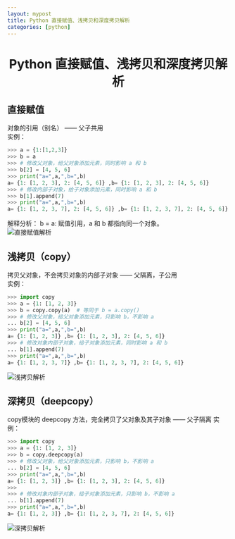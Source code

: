```yaml
---
layout: mypost
title: Python 直接赋值、浅拷贝和深度拷贝解析
categories: [python]
---
```

# <center>Python 直接赋值、浅拷贝和深度拷贝解析</center>
## 直接赋值
对象的引用（别名） —— 父子共用<br/>
实例：
```python
>>> a = {1:[1,2,3]}
>>> b = a
>>> # 修改父对象，给父对象添加元素，同时影响 a 和 b
>>> b[2] = [4, 5, 6]
>>> print("a=",a,",b=",b)
a= {1: [1, 2, 3], 2: [4, 5, 6]} ,b= {1: [1, 2, 3], 2: [4, 5, 6]}
>>> # 修改内部子对象，给子对象添加元素，同时影响 a 和 b
>>> b[1].append(7)
>>> print("a=",a,",b=",b)
a= {1: [1, 2, 3, 7], 2: [4, 5, 6]} ,b= {1: [1, 2, 3, 7], 2: [4, 5, 6]}
```
解释分析：
b = a: 赋值引用，a 和 b 都指向同一个对象。<br/>
![直接赋值解析](pho1.png)

## 浅拷贝（copy）
拷贝父对象，不会拷贝对象的内部子对象 —— 父隔离，子公用<br/>
实例：
```python
>>> import copy
>>> a = {1: [1, 2, 3]}
>>> b = copy.copy(a)  # 等同于 b = a.copy()
>>> # 修改父对象，给父对象添加元素，只影响 b，不影响 a
... b[2] = [4, 5, 6]
>>> print("a=",a,",b=",b)
a= {1: [1, 2, 3]} ,b= {1: [1, 2, 3], 2: [4, 5, 6]}
>>> # 修改对象内部子对象，给子对象添加元素，同时影响 a 和 b
... b[1].append(7)
>>> print("a=",a,",b=",b)
a= {1: [1, 2, 3, 7]} ,b= {1: [1, 2, 3, 7], 2: [4, 5, 6]}
```
![浅拷贝解析](pho2.png)

## 深拷贝（deepcopy）
copy模块的 deepcopy 方法，完全拷贝了父对象及其子对象 —— 父子隔离
实例：
```python
>>> import copy
>>> a = {1: [1, 2, 3]}
>>> b = copy.deepcopy(a)
>>> # 修改父对象，给父对象添加元素，只影响 b，不影响 a
... b[2] = [4, 5, 6]
>>> print("a=",a,",b=",b)
a= {1: [1, 2, 3]} ,b= {1: [1, 2, 3], 2: [4, 5, 6]}
>>>
>>> # 修改对象内部子对象，给子对象添加元素，只影响 b，不影响 a
... b[1].append(7)
>>> print("a=",a,",b=",b)
a= {1: [1, 2, 3]} ,b= {1: [1, 2, 3, 7], 2: [4, 5, 6]}
```
![深拷贝解析](pho3.png)